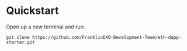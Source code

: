# Quickstart

Open up a new terminal and run:

```
git clone https://github.com/FranklinDAO-Development-Team/eth-dapp-starter.git
```
